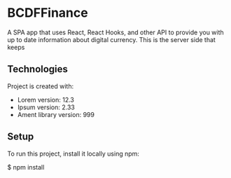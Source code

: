 # BCDFFinance
A SPA app that uses React, React Hooks, and other API to provide you with up to date information about digital currency.
This is the server side that keeps
 
	
## Technologies
Project is created with:
* Lorem version: 12.3
* Ipsum version: 2.33
* Ament library version: 999
	
## Setup
To run this project, install it locally using npm:

 

$ npm install
 
